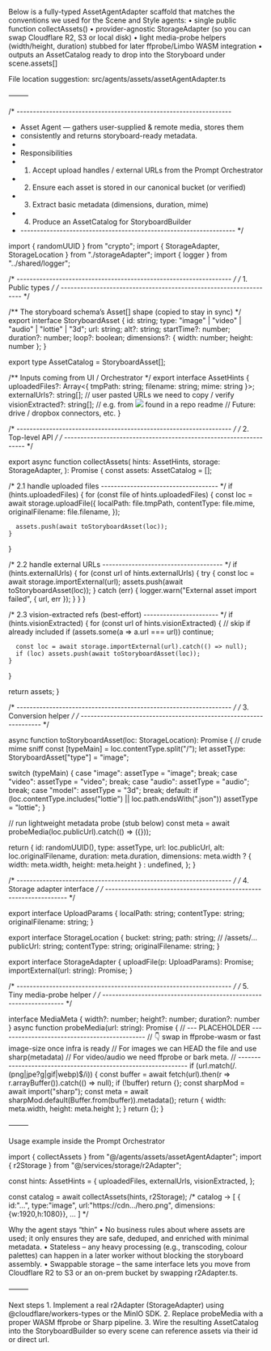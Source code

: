 Below is a fully-typed AssetAgentAdapter scaffold that matches the conventions we used for the Scene and Style agents:
	•	single public function collectAssets()
	•	provider-agnostic StorageAdapter (so you can swap Cloudflare R2, S3 or local disk)
	•	light media-probe helpers (width/height, duration) stubbed for later ffprobe/Limbo WASM integration
	•	outputs an AssetCatalog ready to drop into the Storyboard under scene.assets[]

File location suggestion: src/agents/assets/assetAgentAdapter.ts

⸻


/* ------------------------------------------------------------------
 * Asset Agent — gathers user-supplied & remote media, stores them
 * consistently and returns storyboard-ready metadata.
 *
 *  Responsibilities
 *   1. Accept upload handles / external URLs from the Prompt Orchestrator
 *   2. Ensure each asset is stored in our canonical bucket (or verified)
 *   3. Extract basic metadata (dimensions, duration, mime)
 *   4. Produce an AssetCatalog for StoryboardBuilder
 * ------------------------------------------------------------------ */

import { randomUUID } from "crypto";
import { StorageAdapter, StorageLocation } from "./storageAdapter";
import { logger } from "../shared/logger";

/* ------------------------------------------------------------------ */
/* 1. Public types                                                    */
/* ------------------------------------------------------------------ */

/** The storyboard schema’s Asset[]  shape (copied to stay in sync) */
export interface StoryboardAsset {
  id: string;
  type: "image" | "video" | "audio" | "lottie" | "3d";
  url: string;
  alt?: string;
  startTime?: number;
  duration?: number;
  loop?: boolean;
  dimensions?: { width: number; height: number };
}

export type AssetCatalog = StoryboardAsset[];

/** Inputs coming from UI / Orchestrator */
export interface AssetHints {
  uploadedFiles?: Array<{ tmpPath: string; filename: string; mime: string }>;
  externalUrls?: string[];          // user pasted URLs we need to copy / verify
  visionExtracted?: string[];       // e.g. from <img src=...> found in a repo readme
  // Future: drive / dropbox connectors, etc.
}

/* ------------------------------------------------------------------ */
/* 2. Top-level API                                                   */
/* ------------------------------------------------------------------ */

export async function collectAssets(
  hints: AssetHints,
  storage: StorageAdapter,
): Promise<AssetCatalog> {
  const assets: AssetCatalog = [];

  /* 2.1 handle uploaded files ------------------------------------ */
  if (hints.uploadedFiles) {
    for (const file of hints.uploadedFiles) {
      const loc = await storage.uploadFile({
        localPath: file.tmpPath,
        contentType: file.mime,
        originalFilename: file.filename,
      });

      assets.push(await toStoryboardAsset(loc));
    }
  }

  /* 2.2 handle external URLs ------------------------------------- */
  if (hints.externalUrls) {
    for (const url of hints.externalUrls) {
      try {
        const loc = await storage.importExternal(url);
        assets.push(await toStoryboardAsset(loc));
      } catch (err) {
        logger.warn("External asset import failed", { url, err });
      }
    }
  }

  /* 2.3 vision-extracted refs (best-effort) ----------------------- */
  if (hints.visionExtracted) {
    for (const url of hints.visionExtracted) {
      // skip if already included
      if (assets.some(a => a.url === url)) continue;

      const loc = await storage.importExternal(url).catch(() => null);
      if (loc) assets.push(await toStoryboardAsset(loc));
    }
  }

  return assets;
}

/* ------------------------------------------------------------------ */
/* 3. Conversion helper                                               */
/* ------------------------------------------------------------------ */

async function toStoryboardAsset(loc: StorageLocation): Promise<StoryboardAsset> {
  // crude mime sniff
  const [typeMain] = loc.contentType.split("/");
  let assetType: StoryboardAsset["type"] = "image";

  switch (typeMain) {
    case "image": assetType = "image"; break;
    case "video": assetType = "video"; break;
    case "audio": assetType = "audio"; break;
    case "model": assetType = "3d";    break;
    default:
      if (loc.contentType.includes("lottie") || loc.path.endsWith(".json"))
        assetType = "lottie";
  }

  // run lightweight metadata probe (stub below)
  const meta = await probeMedia(loc.publicUrl).catch(() => ({}));

  return {
    id: randomUUID(),
    type: assetType,
    url: loc.publicUrl,
    alt: loc.originalFilename,
    duration: meta.duration,
    dimensions: meta.width ? { width: meta.width, height: meta.height } : undefined,
  };
}

/* ------------------------------------------------------------------ */
/* 4. Storage adapter interface                                      */
/* ------------------------------------------------------------------ */

export interface UploadParams {
  localPath: string;
  contentType: string;
  originalFilename: string;
}

export interface StorageLocation {
  bucket: string;
  path: string;             // /assets/…
  publicUrl: string;
  contentType: string;
  originalFilename: string;
}

export interface StorageAdapter {
  uploadFile(p: UploadParams): Promise<StorageLocation>;
  importExternal(url: string): Promise<StorageLocation>;
}

/* ------------------------------------------------------------------ */
/* 5. Tiny media-probe helper                                         */
/* ------------------------------------------------------------------ */

interface MediaMeta { width?: number; height?: number; duration?: number }
async function probeMedia(url: string): Promise<MediaMeta> {
  // --- PLACEHOLDER ---------------------------------------------
  //  👇 swap in ffprobe-wasm or fast image-size once infra is ready
  //  For images we can HEAD the file and use sharp(metadata)
  //  For video/audio we need ffprobe or bark meta.
  // --------------------------------------------------------------
  if (url.match(/\.(png|jpe?g|gif|webp)$/i)) {
    const buffer = await fetch(url).then(r => r.arrayBuffer()).catch(() => null);
    if (!buffer) return {};
    const sharpMod = await import("sharp");
    const meta = await sharpMod.default(Buffer.from(buffer)).metadata();
    return { width: meta.width, height: meta.height };
  }
  return {};
}


⸻

Usage example inside the Prompt Orchestrator

import { collectAssets } from "@/agents/assets/assetAgentAdapter";
import { r2Storage }   from "@/services/storage/r2Adapter";

const hints: AssetHints = {
  uploadedFiles,
  externalUrls,
  visionExtracted,
};

const catalog = await collectAssets(hints, r2Storage);
/* catalog → [
  { id:"…", type:"image", url:"https://cdn…/hero.png", dimensions:{w:1920,h:1080}},
  …
] */

Why the agent stays “thin”
	•	No business rules about where assets are used; it only ensures they are safe, deduped, and enriched with minimal metadata.
	•	Stateless – any heavy processing (e.g., transcoding, colour palettes) can happen in a later worker without blocking the storyboard assembly.
	•	Swappable storage – the same interface lets you move from Cloudflare R2 to S3 or an on-prem bucket by swapping r2Adapter.ts.

⸻

Next steps
	1.	Implement a real r2Adapter (StorageAdapter) using @cloudflare/workers-types or the MinIO SDK.
	2.	Replace probeMedia with a proper WASM ffprobe or Sharp pipeline.
	3.	Wire the resulting AssetCatalog into the StoryboardBuilder so every scene can reference assets via their id or direct url.